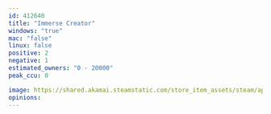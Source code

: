 ```yaml
---
id: 412640
title: "Immerse Creator"
windows: "true"
mac: "false"
linux: false
positive: 2
negative: 1
estimated_owners: "0 - 20000"
peak_ccu: 0

image: https://shared.akamai.steamstatic.com/store_item_assets/steam/apps/412640/header.jpg?t=1513892220
opinions:
---
```

